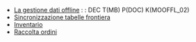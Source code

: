 - [La gestione dati offline](Sorgenti/MB/DOC/MOOFFL_01)
 :  : DEC T(MB) P(DOC) K(MOOFFL_02)
- [Sincronizzazione tabelle frontiera](Sorgenti/MB/DOC/MOOFFL_03)
- [Inventario](Sorgenti/MB/DOC/MOOFFL_51)
- [Raccolta ordini](Sorgenti/MB/DOC/MOOFFL_52)

